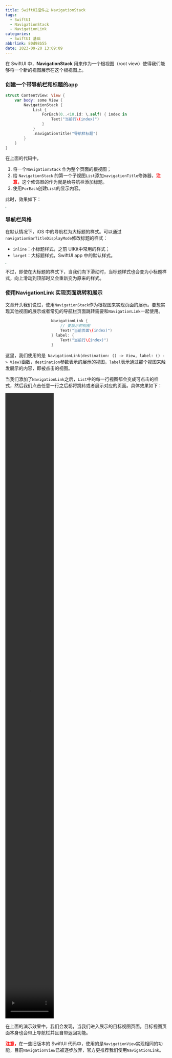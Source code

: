 ```yaml
---
title: SwiftUI控件之 NavigationStack
tags:
  - SwiftUI
  - NavigationStack
  - NavigationLink
categories:
  - SwiftUI 基础
abbrlink: 80d98b55
date: 2023-09-20 13:09:09
---
```


在 SwiftUI 中，**NavigationStack** 用来作为一个根视图（root view）使得我们能够将一个新的视图展示在这个根视图上。

### 创建一个带导航栏和标题的app

```swift
struct ContentView: View {
    var body: some View {
        NavigationStack {
            List {
                ForEach(0..<10,id: \.self) { index in
                    Text("当前行\(index)")
                }
            }
            .navigationTitle("导航栏标题")
        }
    }
}
```

<!--more-->

在上面的代码中，

1. 将一个`NavigationStack` 作为整个页面的根视图；
2. 给 `NavigationStack` 的第一个子视图`List`添加`navigationTitle`修饰器，<span style="color:red">**注意，**</span>这个修饰器的作为就是给导航栏添加标题。
3. 使用`ForEach`创建`List`的显示内容。

此时，效果如下：

<img src="https://swift-blogs.oss-cn-shanghai.aliyuncs.com/202309201401648.png" style="zoom:20%"/>

### 导航栏风格

在默认情况下，iOS 中的导航栏为大标题的样式。可以通过`navigationBarTitleDisplayMode`修改标题的样式：

* `inline`：小标题样式，之前 UIKit中常用的样式；
* `larget`：大标题样式，SwiftUI app 中的默认样式。

<img src="https://swift-blogs.oss-cn-shanghai.aliyuncs.com/202309201404954.png" style="zoom:20%"/>

不过，即使在大标题的样式下，当我们向下滑动时，当标题样式也会变为小标题样式，向上滑动到顶部时又会重新变为原来的样式。

###  使用NavigationLink 实现页面跳转和展示

文章开头我们说过，使用`NavigationStack`作为根视图来实现页面的展示。要想实现其他视图的展示或者常见的导航栏页面跳转需要和`NavigationLink`一起使用。

```swift
                    NavigationLink {
                        // 要展示的视图
                        Text("当前页面\(index)")
                    } label: {
                        Text("当前行\(index)")
                    }
```

这里，我们使用的是` NavigationLink(destination: () -> View, label: () -> View)`函数，`destination`参数表示的展示的视图，`label`表示通过那个视图来触发展示的内容，即被点击的视图。

当我们添加了`NavigationLink`之后，`List`中的每一行视图都会变成可点击的样式，然后我们点击任意一行之后都将跳转或者展示对应的页面。具体效果如下：

<video src="https://swift-blogs.oss-cn-shanghai.aliyuncs.com/202309201433629.mp4" width="30%" height="50%" controls="controls"></video>

在上面的演示效果中，我们会发现，当我们进入展示的目标视图页面，目标视图页面本身也会带上导航栏并且自带返回功能。

<span style="color:red">**注意，**</span>在一些旧版本的 SwiftUI 代码中，使用的是`NavigationView`实现相同的功能，目前`NavigationView`已被逐步放弃，官方更推荐我们使用`NavigationLink`。

